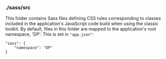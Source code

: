 ### ./sass/src

This folder contains Sass files defining CSS rules corresponding to classes
included in the application's JavaScript code build when using the classic toolkit.
By default, files in this folder are mapped to the application's root namespace, 'DP'.
This is set in `"app.json"`:

    "sass": {
        "namespace": "DP"
    }